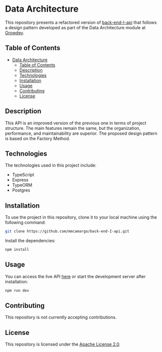 # Data Architecture

This repository presents a refactored version of [back-end-I-api](https://github.com/mmcamargo/back-end-I-api) that follows a design pattern developed as part of the Data Architecture module at [Growdev](https://www.growdev.com.br/).

## Table of Contents

-   [Data Architecture](#data-architecture)
    -   [Table of Contents](#table-of-contents)
    -   [Description](#description)
    -   [Technologies](#technologies)
    -   [Installation](#installation)
    -   [Usage](#usage)
    -   [Contributing](#contributing)
    -   [License](#license)

## Description

This API is an improved version of the previous one in terms of project structure. The main features remain the same, but the organization, performance, and maintainability are superior. The proposed design pattern is based on the Factory Method.

## Technologies

The technologies used in this project include:

-   TypeScript
-   Express
-   TypeORM
-   Postgres

## Installation

To use the project in this repository, clone it to your local machine using the following command:

```bash
git clone https://github.com/mmcamargo/back-end-I-api.git
```

Install the dependencies:

```bash
npm install
```

## Usage

You can access the live API [here](http://data-architecture.vercel.app) or start the development server after installation:

```bash
npm run dev
```

## Contributing

This repository is not currently accepting contributions.

## License

This repository is licensed under the [Apache License 2.0](https://opensource.org/licenses/Apache-2.0).
